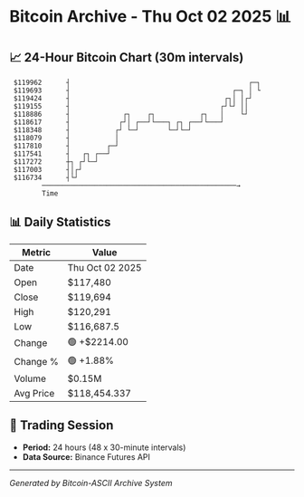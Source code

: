 # Bitcoin Archive - Thu Oct 02 2025 📊

## 📈 24-Hour Bitcoin Chart (30m intervals)

```
 $119962      ┤                                            ┌─┐ 
 $119693      ┤                                        ┌─┐ │ └ 
 $119424      ┤                                      ┌┐│ │┌┘   
 $119155      ┤                                     ┌┘└┘ ││    
 $118886      ┤             ┌┐    ┌┐           ┌┐   │    └┘    
 $118617      ┤            ┌┘│ ┌──┘└───┐ ┌┐ ┌──┘└───┘          
 $118348      ┤           ┌┘ └─┘       └─┘└─┘                  
 $118079      ┤           │                                    
 $117810      ┤         ┌─┘                                    
 $117541      ┤   ┌┐ ┌──┘                                      
 $117272      ┼┐ ┌┘└─┘                                         
 $117003      ┤│┌┘                                             
 $116734      ┤└┘                                              
        ────────────────────────────────────────────────→
        Time
```

## 📊 Daily Statistics

| Metric | Value |
|--------|-------|
| Date | Thu Oct 02 2025 |
| Open | $117,480 |
| Close | $119,694 |
| High | $120,291 |
| Low | $116,687.5 |
| Change | 🟢 +$2214.00 |
| Change % | 🟢 +1.88% |
| Volume | $0.15M |
| Avg Price | $118,454.337 |

## 📅 Trading Session

- **Period:** 24 hours (48 x 30-minute intervals)
- **Data Source:** Binance Futures API

---
*Generated by Bitcoin-ASCII Archive System*
